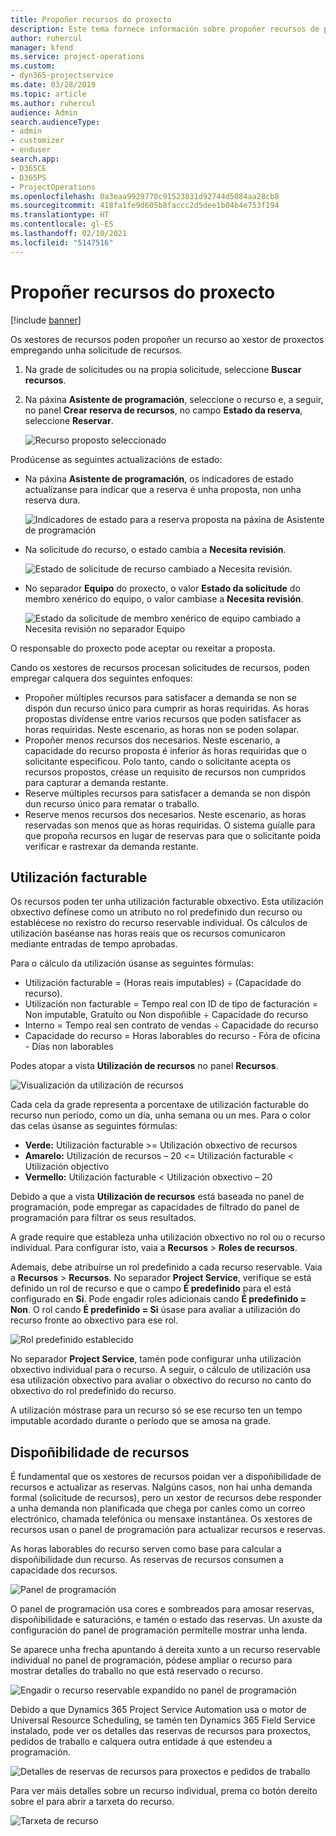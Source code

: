 ```yaml
---
title: Propoñer recursos do proxecto
description: Este tema fornece información sobre propoñer recursos de proxecto.
author: ruhercul
manager: kfend
ms.service: project-operations
ms.custom:
- dyn365-projectservice
ms.date: 03/28/2019
ms.topic: article
ms.author: ruhercul
audience: Admin
search.audienceType:
- admin
- customizer
- enduser
search.app:
- D365CE
- D365PS
- ProjectOperations
ms.openlocfilehash: 0a3eaa9929770c91523831d92744d5084aa28cb8
ms.sourcegitcommit: 418fa1fe9d605b8faccc2d5dee1b04b4e753f194
ms.translationtype: HT
ms.contentlocale: gl-ES
ms.lasthandoff: 02/10/2021
ms.locfileid: "5147516"
---
```

# <a name="propose-project-resources"></a>Propoñer recursos do proxecto

[!include [banner](../includes/psa-now-project-operations.md)]

Os xestores de recursos poden propoñer un recurso ao xestor de proxectos empregando unha solicitude de recursos.

1. Na grade de solicitudes ou na propia solicitude, seleccione **Buscar recursos**.
2. Na páxina **Asistente de programación**, seleccione o recurso e, a seguir, no panel **Crear reserva de recursos**, no campo **Estado da reserva**, seleccione **Reservar**.

    ![Recurso proposto seleccionado](media/Resource-Management-image62.png)

Prodúcense as seguintes actualizacións de estado:

- Na páxina **Asistente de programación**, os indicadores de estado actualízanse para indicar que a reserva é unha proposta, non unha reserva dura.

    ![Indicadores de estado para a reserva proposta na páxina de Asistente de programación](media/Resource-Management-image63.png)

- Na solicitude do recurso, o estado cambia a **Necesita revisión**.

    ![Estado de solicitude de recurso cambiado a Necesita revisión.](media/Resource-Management-image64.png)

- No separador **Equipo** do proxecto, o valor **Estado da solicitude** do membro xenérico do equipo, o valor cambiase a **Necesita revisión**.

    ![Estado da solicitude de membro xenérico de equipo cambiado a Necesita revisión no separador Equipo](media/Resource-Management-image48.png)

O responsable do proxecto pode aceptar ou rexeitar a proposta.

Cando os xestores de recursos procesan solicitudes de recursos, poden empregar calquera dos seguintes enfoques:

- Propoñer múltiples recursos para satisfacer a demanda se non se dispón dun recurso único para cumprir as horas requiridas. As horas propostas divídense entre varios recursos que poden satisfacer as horas requiridas. Neste escenario, as horas non se poden solapar.
- Propoñer menos recursos dos necesarios. Neste escenario, a capacidade do recurso proposta é inferior ás horas requiridas que o solicitante especificou. Polo tanto, cando o solicitante acepta os recursos propostos, créase un requisito de recursos non cumpridos para capturar a demanda restante.
- Reserve múltiples recursos para satisfacer a demanda se non dispón dun recurso único para rematar o traballo.
- Reserve menos recursos dos necesarios. Neste escenario, as horas reservadas son menos que as horas requiridas. O sistema guíalle para que propoña recursos en lugar de reservas para que o solicitante poida verificar e rastrexar da demanda restante.

## <a name="billable-utilization"></a>Utilización facturable

Os recursos poden ter unha utilización facturable obxectivo. Esta utilización obxectivo defínese como un atributo no rol predefinido dun recurso ou establécese no rexistro do recurso reservable individual. Os cálculos de utilización baséanse nas horas reais que os recursos comunicaron mediante entradas de tempo aprobadas.

Para o cálculo da utilización úsanse as seguintes fórmulas:

- Utilización facturable = (Horas reais imputables) ÷ (Capacidade do recurso).
- Utilización non facturable = Tempo real con ID de tipo de facturación = Non imputable, Gratuíto ou Non dispoñible ÷ Capacidade do recurso
- Interno = Tempo real sen contrato de vendas ÷ Capacidade do recurso
- Capacidade do recurso = Horas laborables do recurso - Fóra de oficina - Días non laborables

Podes atopar a vista **Utilización de recursos** no panel **Recursos**.

![Visualización da utilización de recursos](media/Resource-Management-image65.png)

Cada cela da grade representa a porcentaxe de utilización facturable do recurso nun período, como un día, unha semana ou un mes. Para o color das celas úsanse as seguintes fórmulas:

- **Verde:** Utilización facturable \>= Utilización obxectivo de recursos
- **Amarelo:** Utilización de recursos – 20 \<= Utilización facturable \< Utilización objectivo
- **Vermello:** Utilización facturable \< Utilización obxectivo – 20

Debido a que a vista **Utilización de recursos** está baseada no panel de programación, pode empregar as capacidades de filtrado do panel de programación para filtrar os seus resultados.

A grade require que estableza unha utilización obxectivo no rol ou o recurso individual. Para configurar isto, vaia a **Recursos** \> **Roles de recursos**.

Ademais, debe atribuírse un rol predefinido a cada recurso reservable. Vaia a **Recursos** \> **Recursos**. No separador **Project Service**, verifique se está definido un rol de recurso e que o campo **É predefinido** para el está configurado en **Si**. Pode engadir roles adicionais cando **É predefinido = Non**. O rol cando **É predefinido = Si** úsase para avaliar a utilización do recurso fronte ao obxectivo para ese rol.

![Rol predefinido establecido](media/Resource-Management-image67.png)

No separador **Project Service**, tamén pode configurar unha utilización obxectivo individual para o recurso. A seguir, o cálculo de utilización usa esa utilización obxectivo para avaliar o obxectivo do recurso no canto do obxectivo do rol predefinido do recurso.

A utilización móstrase para un recurso só se ese recurso ten un tempo imputable acordado durante o período que se amosa na grade.

## <a name="resource-availability"></a>Dispoñibilidade de recursos

É fundamental que os xestores de recursos poidan ver a dispoñibilidade de recursos e actualizar as reservas. Nalgúns casos, non hai unha demanda formal (solicitude de recursos), pero un xestor de recursos debe responder a unha demanda non planificada que chega por canles como un correo electrónico, chamada telefónica ou mensaxe instantánea. Os xestores de recursos usan o panel de programación para actualizar recursos e reservas.

As horas laborables do recurso serven como base para calcular a dispoñibilidade dun recurso. As reservas de recursos consumen a capacidade dos recursos.

![Panel de programación](media/Resource-Management-image68.png)

O panel de programación usa cores e sombreados para amosar reservas, dispoñibilidade e saturacións, e tamén o estado das reservas. Un axuste da configuración do panel de programación permítelle mostrar unha lenda.

Se aparece unha frecha apuntando á dereita xunto a un recurso reservable individual no panel de programación, pódese ampliar o recurso para mostrar detalles do traballo no que está reservado o recurso.

![Engadir o recurso reservable expandido no panel de programación](media/Resource-Management-image69.png)

Debido a que Dynamics 365 Project Service Automation usa o motor de Universal Resource Scheduling, se tamén ten Dynamics 365 Field Service instalado, pode ver os detalles das reservas de recursos para proxectos, pedidos de traballo e calquera outra entidade á que estendeu a programación.

![Detalles de reservas de recursos para proxectos e pedidos de traballo](media/Resource-Management-image70.png)

Para ver máis detalles sobre un recurso individual, prema co botón dereito sobre el para abrir a tarxeta do recurso.

![Tarxeta de recurso](media/Resource-Management-image71.png)

